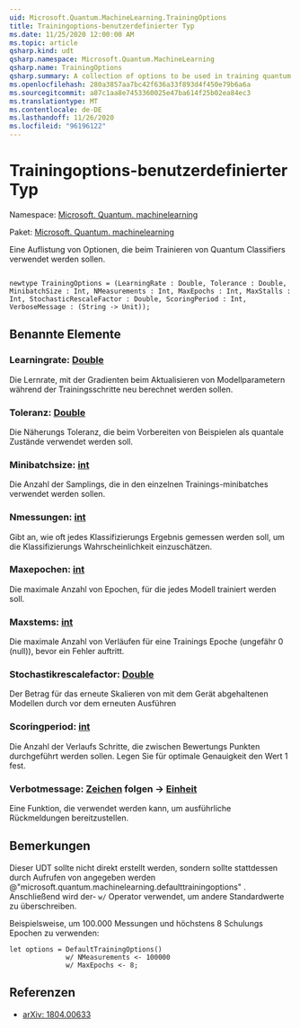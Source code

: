 ```yaml
---
uid: Microsoft.Quantum.MachineLearning.TrainingOptions
title: Trainingoptions-benutzerdefinierter Typ
ms.date: 11/25/2020 12:00:00 AM
ms.topic: article
qsharp.kind: udt
qsharp.namespace: Microsoft.Quantum.MachineLearning
qsharp.name: TrainingOptions
qsharp.summary: A collection of options to be used in training quantum classifiers.
ms.openlocfilehash: 280a3857aa7bc42f636a33f893d4f450e79b6a6a
ms.sourcegitcommit: a87c1aa8e7453360025e47ba614f25b02ea84ec3
ms.translationtype: MT
ms.contentlocale: de-DE
ms.lasthandoff: 11/26/2020
ms.locfileid: "96196122"
---
```

# <a name="trainingoptions-user-defined-type"></a>Trainingoptions-benutzerdefinierter Typ

Namespace: [Microsoft. Quantum. machinelearning](xref:Microsoft.Quantum.MachineLearning)

Paket: [Microsoft. Quantum. machinelearning](https://nuget.org/packages/Microsoft.Quantum.MachineLearning)


Eine Auflistung von Optionen, die beim Trainieren von Quantum Classifiers verwendet werden sollen.

```qsharp

newtype TrainingOptions = (LearningRate : Double, Tolerance : Double, MinibatchSize : Int, NMeasurements : Int, MaxEpochs : Int, MaxStalls : Int, StochasticRescaleFactor : Double, ScoringPeriod : Int, VerboseMessage : (String -> Unit));
```



## <a name="named-items"></a>Benannte Elemente

### <a name="learningrate--double"></a>Learningrate: [Double](xref:microsoft.quantum.lang-ref.double)

Die Lernrate, mit der Gradienten beim Aktualisieren von Modellparametern während der Trainingsschritte neu berechnet werden sollen.
### <a name="tolerance--double"></a>Toleranz: [Double](xref:microsoft.quantum.lang-ref.double)

Die Näherungs Toleranz, die beim Vorbereiten von Beispielen als quantale Zustände verwendet werden soll.
### <a name="minibatchsize--int"></a>Minibatchsize: [int](xref:microsoft.quantum.lang-ref.int)

Die Anzahl der Samplings, die in den einzelnen Trainings-minibatches verwendet werden sollen.
### <a name="nmeasurements--int"></a>Nmessungen: [int](xref:microsoft.quantum.lang-ref.int)

Gibt an, wie oft jedes Klassifizierungs Ergebnis gemessen werden soll, um die Klassifizierungs Wahrscheinlichkeit einzuschätzen.
### <a name="maxepochs--int"></a>Maxepochen: [int](xref:microsoft.quantum.lang-ref.int)

Die maximale Anzahl von Epochen, für die jedes Modell trainiert werden soll.
### <a name="maxstalls--int"></a>Maxstems: [int](xref:microsoft.quantum.lang-ref.int)

Die maximale Anzahl von Verläufen für eine Trainings Epoche (ungefähr 0 (null)), bevor ein Fehler auftritt.
### <a name="stochasticrescalefactor--double"></a>Stochastikrescalefactor: [Double](xref:microsoft.quantum.lang-ref.double)

Der Betrag für das erneute Skalieren von mit dem Gerät abgehaltenen Modellen durch vor dem erneuten Ausführen
### <a name="scoringperiod--int"></a>Scoringperiod: [int](xref:microsoft.quantum.lang-ref.int)

Die Anzahl der Verlaufs Schritte, die zwischen Bewertungs Punkten durchgeführt werden sollen.
Legen Sie für optimale Genauigkeit den Wert 1 fest.
### <a name="verbosemessage--string---unit"></a>Verbotmessage: [Zeichen](xref:microsoft.quantum.lang-ref.string) folgen -> [Einheit](xref:microsoft.quantum.lang-ref.unit)

Eine Funktion, die verwendet werden kann, um ausführliche Rückmeldungen bereitzustellen.

## <a name="remarks"></a>Bemerkungen

Dieser UDT sollte nicht direkt erstellt werden, sondern sollte stattdessen durch Aufrufen von angegeben werden @"microsoft.quantum.machinelearning.defaulttrainingoptions" . Anschließend wird der- `w/` Operator verwendet, um andere Standardwerte zu überschreiben.

Beispielsweise, um 100.000 Messungen und höchstens 8 Schulungs Epochen zu verwenden:

```Q#
let options = DefaultTrainingOptions()
              w/ NMeasurements <- 100000
              w/ MaxEpochs <- 8;
```

## <a name="references"></a>Referenzen

- [arXiv: 1804.00633](https://arxiv.org/abs/1804.00633)